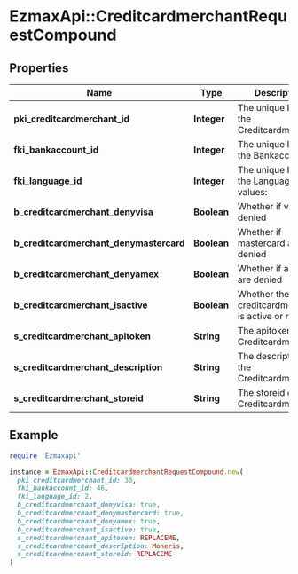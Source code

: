 # EzmaxApi::CreditcardmerchantRequestCompound

## Properties

| Name | Type | Description | Notes |
| ---- | ---- | ----------- | ----- |
| **pki_creditcardmerchant_id** | **Integer** | The unique ID of the Creditcardmerchant | [optional] |
| **fki_bankaccount_id** | **Integer** | The unique ID of the Bankaccount |  |
| **fki_language_id** | **Integer** | The unique ID of the Language.  Valid values:  |Value|Description| |-|-| |1|French| |2|English| | [optional] |
| **b_creditcardmerchant_denyvisa** | **Boolean** | Whether if visa are denied |  |
| **b_creditcardmerchant_denymastercard** | **Boolean** | Whether if mastercard are denied |  |
| **b_creditcardmerchant_denyamex** | **Boolean** | Whether if amex are denied |  |
| **b_creditcardmerchant_isactive** | **Boolean** | Whether the creditcardmerchant is active or not |  |
| **s_creditcardmerchant_apitoken** | **String** | The apitoken of the Creditcardmerchant | [optional] |
| **s_creditcardmerchant_description** | **String** | The description of the Creditcardmerchant |  |
| **s_creditcardmerchant_storeid** | **String** | The storeid of the Creditcardmerchant |  |

## Example

```ruby
require 'Ezmaxapi'

instance = EzmaxApi::CreditcardmerchantRequestCompound.new(
  pki_creditcardmerchant_id: 30,
  fki_bankaccount_id: 46,
  fki_language_id: 2,
  b_creditcardmerchant_denyvisa: true,
  b_creditcardmerchant_denymastercard: true,
  b_creditcardmerchant_denyamex: true,
  b_creditcardmerchant_isactive: true,
  s_creditcardmerchant_apitoken: REPLACEME,
  s_creditcardmerchant_description: Moneris,
  s_creditcardmerchant_storeid: REPLACEME
)
```


